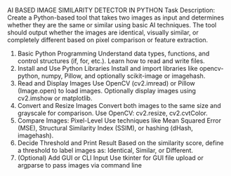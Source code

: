AI BASED IMAGE SIMILARITY DETECTOR IN PYTHON
Task Description: Create a Python-based tool that takes two images as input and determines whether they are the same or similar using basic AI techniques. The tool should output whether the images are identical, visually similar, or completely different based on pixel comparison or feature extraction.
1. Basic Python Programming
Understand data types, functions, and control structures (if, for, etc.). Learn how to read and write
files.
2. Install and Use Python Libraries
Install and import libraries like opencv-python, numpy, Pillow, and optionally scikit-image or
imagehash.
3. Read and Display Images
Use OpenCV (cv2.imread) or Pillow (Image.open) to load images. Optionally display images using
cv2.imshow or matplotlib.
4. Convert and Resize Images
Convert both images to the same size and grayscale for comparison. Use OpenCV: cv2.resize,
cv2.cvtColor.
5. Compare Images: Pixel-Level
Use techniques like Mean Squared Error (MSE), Structural Similarity Index (SSIM), or hashing
(dHash, imagehash).
6. Decide Threshold and Print Result
Based on the similarity score, define a threshold to label images as: Identical, Similar, or Different.
7. (Optional) Add GUI or CLI Input
Use tkinter for GUI file upload or argparse to pass images via command line
